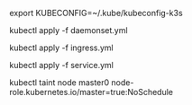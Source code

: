 
export KUBECONFIG=~/.kube/kubeconfig-k3s 

kubectl apply -f daemonset.yml

kubectl apply -f ingress.yml

kubectl apply -f service.yml

kubectl taint node master0  node-role.kubernetes.io/master=true:NoSchedule